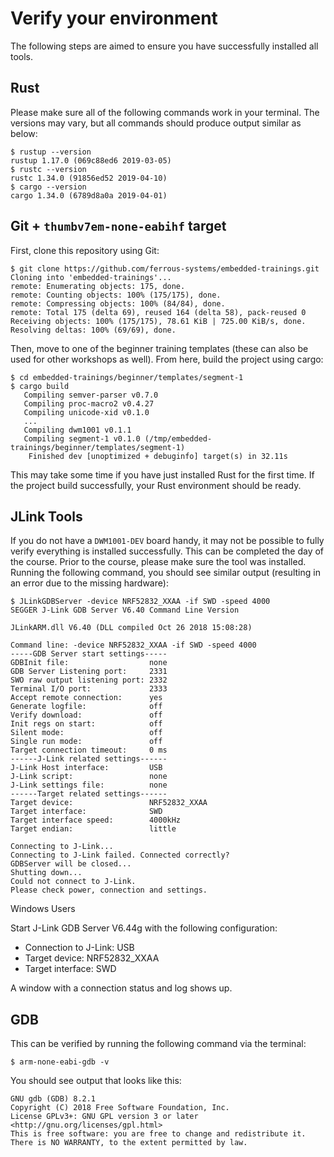 # Verify your environment

The following steps are aimed to ensure you have successfully installed all tools.

## Rust

Please make sure all of the following commands work in your terminal. The versions may vary, but all commands should produce output similar as below:

```shell
$ rustup --version
rustup 1.17.0 (069c88ed6 2019-03-05)
$ rustc --version
rustc 1.34.0 (91856ed52 2019-04-10)
$ cargo --version
cargo 1.34.0 (6789d8a0a 2019-04-01)
```

## Git + `thumbv7em-none-eabihf` target

First, clone this repository using Git:

```shell
$ git clone https://github.com/ferrous-systems/embedded-trainings.git
Cloning into 'embedded-trainings'...
remote: Enumerating objects: 175, done.
remote: Counting objects: 100% (175/175), done.
remote: Compressing objects: 100% (84/84), done.
remote: Total 175 (delta 69), reused 164 (delta 58), pack-reused 0
Receiving objects: 100% (175/175), 78.61 KiB | 725.00 KiB/s, done.
Resolving deltas: 100% (69/69), done.
```

Then, move to one of the beginner training templates (these can also be used for other workshops as well). From here, build the project using cargo:

```
$ cd embedded-trainings/beginner/templates/segment-1
$ cargo build
   Compiling semver-parser v0.7.0
   Compiling proc-macro2 v0.4.27
   Compiling unicode-xid v0.1.0
   ...
   Compiling dwm1001 v0.1.1
   Compiling segment-1 v0.1.0 (/tmp/embedded-trainings/beginner/templates/segment-1)
    Finished dev [unoptimized + debuginfo] target(s) in 32.11s
```

This may take some time if you have just installed Rust for the first time. If the project build successfully, your Rust environment should be ready.

## JLink Tools

If you do not have a `DWM1001-DEV` board handy, it may not be possible to fully verify everything is installed successfully. This can be completed the day of the course. Prior to the course, please make sure the tool was installed. Running the following command, you should see similar output (resulting in an error due to the missing hardware):

```shell
$ JLinkGDBServer -device NRF52832_XXAA -if SWD -speed 4000
SEGGER J-Link GDB Server V6.40 Command Line Version

JLinkARM.dll V6.40 (DLL compiled Oct 26 2018 15:08:28)

Command line: -device NRF52832_XXAA -if SWD -speed 4000
-----GDB Server start settings-----
GDBInit file:                  none
GDB Server Listening port:     2331
SWO raw output listening port: 2332
Terminal I/O port:             2333
Accept remote connection:      yes
Generate logfile:              off
Verify download:               off
Init regs on start:            off
Silent mode:                   off
Single run mode:               off
Target connection timeout:     0 ms
------J-Link related settings------
J-Link Host interface:         USB
J-Link script:                 none
J-Link settings file:          none
------Target related settings------
Target device:                 NRF52832_XXAA
Target interface:              SWD
Target interface speed:        4000kHz
Target endian:                 little

Connecting to J-Link...
Connecting to J-Link failed. Connected correctly?
GDBServer will be closed...
Shutting down...
Could not connect to J-Link.
Please check power, connection and settings.
```

Windows Users

Start J-Link GDB Server V6.44g with the following configuration:

- Connection to J-Link: USB
- Target device: NRF52832_XXAA
- Target interface: SWD

A window with a connection status and log shows up.

## GDB

This can be verified by running the following command via the terminal:

```shell
$ arm-none-eabi-gdb -v
```

You should see output that looks like this:

```text
GNU gdb (GDB) 8.2.1
Copyright (C) 2018 Free Software Foundation, Inc.
License GPLv3+: GNU GPL version 3 or later <http://gnu.org/licenses/gpl.html>
This is free software: you are free to change and redistribute it.
There is NO WARRANTY, to the extent permitted by law.
```
